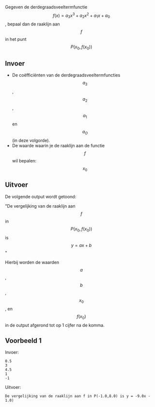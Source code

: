 Gegeven de derdegraadsveeltermfunctie $$f(x) = a_3 x^3 + a_2 x^2 + a_1 x + a_0$$, bepaal dan de raaklijn aan $$f$$ in het punt $$P(x_0,f(x_0))$$

## Invoer
* De coëfficiënten van de derdegraadsveeltermfuncties $$a_3$$, $$a_2$$, $$a_1$$ en $$a_O$$ (in deze volgorde).
* De waarde waarin je de raaklijn aan de functie $$f$$ wil bepalen: $$x_0$$

## Uitvoer
De volgende output wordt getoond:

"De vergelijking van de raaklijn aan $$f$$ in $$P(x_0,f(x_0))$$ is $$y = ax + b$$"

Hierbij worden de waarden $$a$$, $$b$$, $$x_0$$, en $$f(x_0)$$ in de output afgerond tot op 1 cijfer na de komma.

## Voorbeeld 1
Invoer:
```
0.5
3
4.5
1
-1
```
Uitvoer:
```
De vergelijking van de raaklijn aan f in P(-1.0,8.0) is y = -9.0x - 1.0)
```
